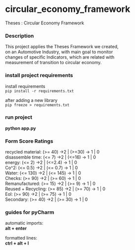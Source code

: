 # circular_economy_framework
Theses : Circular Economy Framework

### Description
This project applies the Theses Framework we created,  
on an Automotive Industry, with main goal to monitor  
changes of specific Indicators, which are related with  
measurement of transition to circular economy.



### install project requirements
 install requirements  
 `pip install -r requirements.txt`
 
 after adding a new library  
 `pip freeze > requirements.txt`
 
 
 ### run project
 **python app.py**
 
 ### Form Score Ratings
 recycled material: (>= 40) ->2 | (>=30) -> 1 | 0  
 disassemble time: (<= 7) ->2 | (<=16) -> 1 | 0  
 energy: (<= 2) ->2 | (<=2.4) -> 1 | 0  
 Co^2: (<= 0.5) ->2 | (<= 0.7) -> 1 | 0  
 Water: (<= 130) ->2 | (<= 145) -> 1 | 0  
 Checks: (>= 90) ->2 | (>= 60) -> 1 | 0  
 Remanufactured: (>= 15) ->2 | (>= 9) -> 1 | 0  
 Reused + Recycling: (>= 85) ->2 | (>= 70) -> 1 | 0  
 Eol: (>= 90) ->2 | (>= 75) -> 1 | 0  
 Secondary: (>= 40) ->2 | (>= 30) -> 1 | 0  
  
  
 
 
 ### guides for pyCharm
  automatic imports:   
  **alt + enter**
  
  formatted lines:  
  **ctrl + alt + l**
 
